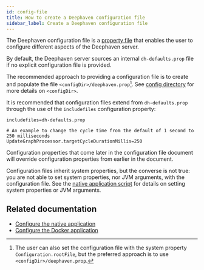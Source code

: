 ```yaml
---
id: config-file
title: How to create a Deephaven configuration file
sidebar_label: Create a Deephaven configuration file
---
```


The Deephaven configuration file is a [property file](https://en.wikipedia.org/wiki/.properties) that enables the user to configure different aspects of the Deephaven server.

By default, the Deephaven server sources an internal `dh-defaults.prop` file if no explicit configuration file is provided.

The recommended approach to providing a configuration file is to create and populate the file `<configDir>/deephaven.prop`[^1]. See [config directory](./native-application.md#config-directory) for more details on `<configDir>`.

It is recommended that configuration files extend from `dh-defaults.prop` through the use of the `includefiles` configuration property:

```properties
includefiles=dh-defaults.prop

# An example to change the cycle time from the default of 1 second to 250 milliseconds
UpdateGraphProcessor.targetCycleDurationMillis=250
```

Configuration properties that come later in the configuration file document will override configuration properties from earlier in the document.

Configuration files inherit system properties, but the converse is not true: you are not able to set system properties, nor JVM arguments, with the configuration file. See the [native application script](./native-application.md#native-application-script) for details on setting system properties or JVM arguments.

## Related documentation

- [Configure the native application](./native-application.md)
- [Configure the Docker application](./docker-application.md)

[^1]: The user can also set the configuration file with the system property `Configuration.rootFile`, but the preferred approach is to use `<configDir>/deephaven.prop`.
